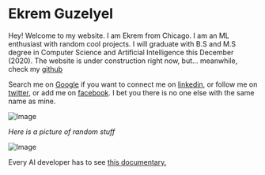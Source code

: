 # Ekrem Guzelyel

Hey! Welcome to my website. I am Ekrem from Chicago. I am an ML enthusiast with random cool projects. I will graduate with B.S and M.S degree in Computer Science and Artificial Intelligence this December (2020). The website is under construction right now, but... meanwhile, check my [github](https://www.github.com/Eguzelyel)

Search me on [Google](http://www.google.com/search?q=Ekrem+Guzelyel) if you want to connect me on [linkedin](https://linkedin.com/in/ekrem-guzelyel), or follow me on [twitter](https://twitter.com/EkremGuzelyel), or add me on [facebook](https://www.facebook.com/profile.php?id=100007000756766). I bet you there is no one else with the same name as mine.

![Image](https://camo.githubusercontent.com/fbfc31267606440a27616c29d64a7cf71d568353/68747470733a2f2f706f6c69746963616c7265666c656374696f6e6d6167617a696e652e636f6d2f77702d636f6e74656e742f75706c6f6164732f323031382f30352f636f6d696e672d6261636b6b6b2e6a7067)

_Here is a picture of random stuff_

![Image](https://encrypted-tbn0.gstatic.com/images?q=tbn:ANd9GcTfUvp_sL_gzVgQKmAzTrVqYjP0PuoAvTIbtGs_QM03NWMpDsNA)


Every AI developer has to see [this documentary.](https://youtu.be/5dZ_lvDgevk) 




